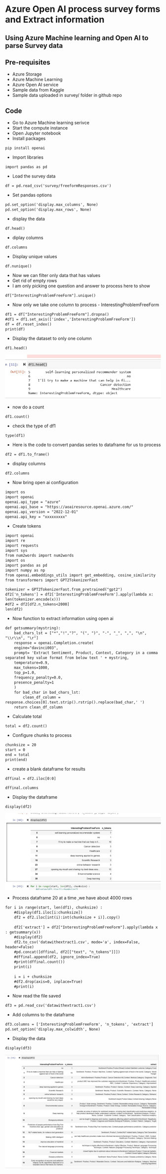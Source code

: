 # Azure Open AI process survey forms and Extract information

## Using Azure Machine learning and Open AI to parse Survey data

## Pre-requisites

- Azure Storage
- Azure Machine Learning
- Azure Open AI service
- Sample data from Kaggle
- Sample data uploaded in survey/ folder in github repo

## Code

- Go to Azure Machine learning serivce
- Start the compute instance
- Open Jupyter notebook
- Install packages

```
pip install openai
```

- Import libraries

```
import pandas as pd
```

- Load the survey data

```
df = pd.read_csv('survey/freeformResponses.csv')
```

- Set pandas options

```
pd.set_option('display.max_columns', None)
pd.set_option('display.max_rows', None)
```

- display the data

```
df.head()
```

- diplay columns

```
df.columns
```

- Display unique values

```
df.nunique()
```

- Now we can filter only data that has values
- Get rid of empty rows
- I am only picking one question and answer to process here to show

```
df["InterestingProblemFreeForm"].unique()
```

- Now only we take one column to process - InterestingProblemFreeForm

```
df1 = df["InterestingProblemFreeForm"].dropna()
#df1 = df1.set_axis(['index','InterestingProblemFreeForm'])
df = df.reset_index()
print(df)
```

- Display the dataset to only one column

```
df1.head()
```

![Architecture](https://github.com/balakreshnan/Samples2023/blob/main/AzureML/Images/survey1.jpg "Output Episodes")

- now do a count

```
df1.count()
```

- check the type of df1

```
type(df1)
```

- Here is the code to convert pandas series to dataframe for us to process

```
df2 = df1.to_frame()
```

- display columns

```
df2.columns
```

- Now bring open ai configuration


```
import os
import openai
openai.api_type = "azure"
openai.api_base = "https://aoairesource.openai.azure.com/"
openai.api_version = "2022-12-01"
openai.api_key = "xxxxxxxxx"
```

- Create tokens

```
import openai
import re
import requests
import sys
from num2words import num2words
import os
import pandas as pd
import numpy as np
from openai.embeddings_utils import get_embedding, cosine_similarity
from transformers import GPT2TokenizerFast
```

```
tokenizer = GPT2TokenizerFast.from_pretrained("gpt2")
df2['n_tokens'] = df2['InterestingProblemFreeForm'].apply(lambda x: len(tokenizer.encode(x)))
#df2 = df2[df2.n_tokens<2000]
len(df2)
```

- Now function to extract information using open ai

```
def getsummary(mystring):
    bad_chars_lst = ["*","!","?", "(", ")", "-", "_", ",", "\n", "\\r\\n", "\r"]
    response = openai.Completion.create(
    engine="davinci003",
    prompt= 'Extract Sentiment, Product, Context, Category in a comma separated key value format from below text ' + mystring,
    temperature=0.9,
    max_tokens=1000,
    top_p=1.0,
    frequency_penalty=0.0,
    presence_penalty=1
    )
    for bad_char in bad_chars_lst:
        clean_df_column = response.choices[0].text.strip().rstrip().replace(bad_char,' ')
    return clean_df_column
```

- Calculate total

```
total = df2.count()
```

- Configure chunks to process


```
chunksize = 20
start = 0
end = total
print(end)
```

- create a blank dataframe for results

```
dffinal = df2.iloc[0:0]
```

```
dffinal.columns
```

- Display the dataframe

```
display(df2)
```

![Architecture](https://github.com/balakreshnan/Samples2023/blob/main/AzureML/Images/survey2.jpg "Output Episodes")

- Process dataframe 20 at a time ,we have about 4000 rows

```
for i in range(start, len(df1), chunksize) :
    #display(df1.iloc[i:chunksize])
    df2 = df2.iloc[int(i):int(chunksize + i)].copy()
    
    df2['extract'] = df2["InterestingProblemFreeForm"].apply(lambda x : getsummary(x))
    #display(df2)
    df2.to_csv('datawithextract1.csv', mode='a', index=False, header=False)
    #pd.concat([dffinal, df2[["text", "n_tokens"]]])
    #dffinal.append(df2, ignore_index=True)
    #print(dffinal.count())
    print(i)
    
    i = i + chunksize
    #df2.drop(axis=0, inplace=True)
    #print(i)
```

- Now read the file saved

```
df3 = pd.read_csv('datawithextract1.csv')
```

- Add columns to the dataframe

```
df3.columns = ['InterestingProblemFreeForm', 'n_tokens', 'extract']
pd.set_option('display.max_colwidth', None)
```

- Display the data

```
display(df3)
```

![Architecture](https://github.com/balakreshnan/Samples2023/blob/main/AzureML/Images/survey3.jpg "Output Episodes")